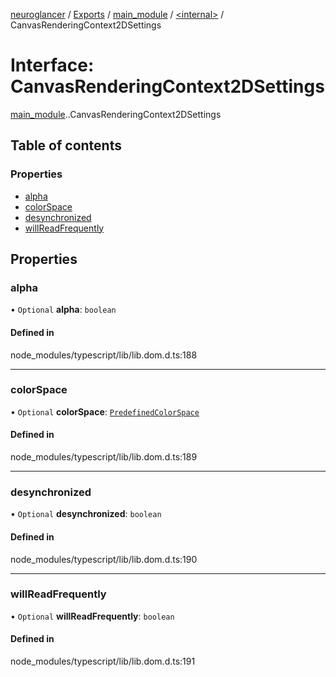 [neuroglancer](../README.md) / [Exports](../modules.md) / [main\_module](../modules/main_module.md) / [<internal\>](../modules/main_module._internal_.md) / CanvasRenderingContext2DSettings

# Interface: CanvasRenderingContext2DSettings

[main_module](../modules/main_module.md).[<internal>](../modules/main_module._internal_.md).CanvasRenderingContext2DSettings

## Table of contents

### Properties

- [alpha](main_module._internal_.CanvasRenderingContext2DSettings.md#alpha)
- [colorSpace](main_module._internal_.CanvasRenderingContext2DSettings.md#colorspace)
- [desynchronized](main_module._internal_.CanvasRenderingContext2DSettings.md#desynchronized)
- [willReadFrequently](main_module._internal_.CanvasRenderingContext2DSettings.md#willreadfrequently)

## Properties

### alpha

• `Optional` **alpha**: `boolean`

#### Defined in

node_modules/typescript/lib/lib.dom.d.ts:188

___

### colorSpace

• `Optional` **colorSpace**: [`PredefinedColorSpace`](../modules/main_module._internal_.md#predefinedcolorspace)

#### Defined in

node_modules/typescript/lib/lib.dom.d.ts:189

___

### desynchronized

• `Optional` **desynchronized**: `boolean`

#### Defined in

node_modules/typescript/lib/lib.dom.d.ts:190

___

### willReadFrequently

• `Optional` **willReadFrequently**: `boolean`

#### Defined in

node_modules/typescript/lib/lib.dom.d.ts:191

